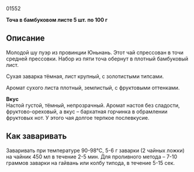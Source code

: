 01552

**Точа в бамбуковом листе 5 шт. по 100 г**

## **Описание**

Молодой шу пуэр из провинции Юньнань. Этот чай спрессован в точи средней прессовки. Набор из пяти точа обернут в плотный бамбуковый лист.

Сухая заварка тёмная, лист крупный, с золотистыми типсами.

Аромат сухого листа плотный, землистый, с фруктовыми оттенками.

**Вкус**  
Настой густой, тёмный, непрозрачный. Аромат настоя без сладости, фруктово-ореховый, а вкус – бархатная горчинка в обрамлении фруктовых нот. У этого чая долгое терпкое послевкусие.

## **Как заваривать**

Заваривать при температуре 90-98°C, 5-6 г заварки (2 чайных ложки) на чайник 450 мл в течение 2-5 мин. Для проливного метода – 7-10 граммов заварки на гайвань или колбу типода, в течение 5-15 сек.
